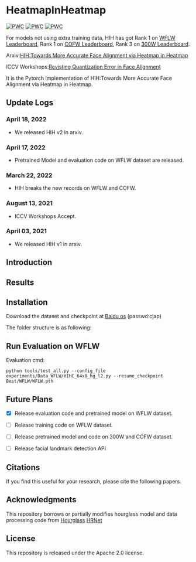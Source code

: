 # HeatmapInHeatmap
[![PWC](https://img.shields.io/endpoint.svg?url=https://paperswithcode.com/badge/hih-towards-more-accurate-face-alignment-via/face-alignment-on-wflw)](https://paperswithcode.com/sota/face-alignment-on-wflw?p=hih-towards-more-accurate-face-alignment-via)
[![PWC](https://img.shields.io/endpoint.svg?url=https://paperswithcode.com/badge/hih-towards-more-accurate-face-alignment-via/face-alignment-on-cofw)](https://paperswithcode.com/sota/face-alignment-on-cofw?p=hih-towards-more-accurate-face-alignment-via)
[![PWC](https://img.shields.io/endpoint.svg?url=https://paperswithcode.com/badge/hih-towards-more-accurate-face-alignment-via/face-alignment-on-300w)](https://paperswithcode.com/sota/face-alignment-on-300w?p=hih-towards-more-accurate-face-alignment-via)

For models not using extra training data, HIH has got Rank 1 on [WFLW Leaderboard](https://paperswithcode.com/sota/face-alignment-on-wflw), Rank 1 on [COFW Leaderboard](https://paperswithcode.com/sota/face-alignment-on-cofw), Rank 3 on [300W Leaderboard](https://paperswithcode.com/sota/face-alignment-on-300w).

Arxiv:[HIH:Towards More Accurate Face Alignment via Heatmap in Heatmap](https://arxiv.org/abs/2104.03100) 

ICCV Workshops:[Revisting Quantization Error in Face Alignment](https://openaccess.thecvf.com/content/ICCV2021W/MFR/papers/Lan_Revisting_Quantization_Error_in_Face_Alignment_ICCVW_2021_paper.pdf)


It is the Pytorch Implementation of HIH:Towards More Accurate Face Alignment via Heatmap in Heatmap.

## Update Logs

### April 18, 2022

* We released HIH v2 in arxiv.

### April 17, 2022

* Pretrained Model and evaluation code on WFLW dataset are released.

### March 22, 2022

* HIH breaks the new records on WFLW and COFW.

### August 13, 2021

* ICCV Workshops Accept.

### April 03, 2021

* We released HIH v1 in arxiv.

## Introduction


## Results


## Installation

Download the dataset and checkpoint at [Baidu os](https://pan.baidu.com/s/1QESuPhP9d6TUVySNBqQcZw) (passwd:cjap)


The folder structure is as following:




## Run Evaluation on WFLW

Evaluation cmd:

    python tools/test_all.py --config_file experiments/Data_WFLW/HIHC_64x8_hg_l2.py --resume_checkpoint Best/WFLW/WFLW.pth

## Future Plans
- [x] Release evaluation code and pretrained model on WFLW dataset.

- [ ] Release training code on WFLW dataset.
 
- [ ] Release pretrained model and code on 300W and COFW dataset.

- [ ] Release facial landmark detection API

## Citations
If you find this useful for your research, please cite the following papers.


## Acknowledgments
This repository borrows or partially modifies hourglass model and data processing code from [Hourglass](https://github.com/raymon-tian/hourglass-facekeypoints-detection) [HRNet](https://github.com/HRNet/HRNet-Facial-Landmark-Detection)

## License
This repository is released under the Apache 2.0 license.



